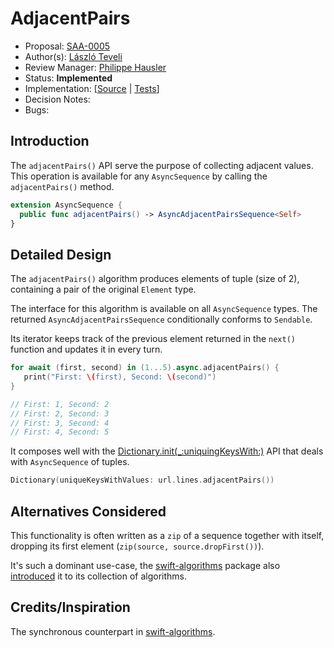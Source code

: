 # AdjacentPairs

* Proposal: [SAA-0005](https://github.com/apple/swift-async-algorithms/blob/main/Evolution/0005-adjacent-pairs.md)
* Author(s): [László Teveli](https://github.com/tevelee)
* Review Manager: [Philippe Hausler](https://github.com/phausler)
* Status: **Implemented**
* Implementation: [[Source](https://github.com/apple/swift-async-algorithms/blob/main/Sources/AsyncAlgorithms/AsyncAdjacentPairsSequence.swift) | 
 [Tests](https://github.com/apple/swift-async-algorithms/blob/main/Tests/AsyncAlgorithmsTests/TestAdjacentPairs.swift)]
* Decision Notes: 
* Bugs: 

## Introduction

The `adjacentPairs()` API serve the purpose of collecting adjacent values. This operation is available for any `AsyncSequence` by calling the `adjacentPairs()` method.

```swift
extension AsyncSequence {
  public func adjacentPairs() -> AsyncAdjacentPairsSequence<Self>
}
```

## Detailed Design

The `adjacentPairs()` algorithm produces elements of tuple (size of 2), containing a pair of the original `Element` type. 

The interface for this algorithm is available on all `AsyncSequence` types. The returned `AsyncAdjacentPairsSequence` conditionally conforms to `Sendable`.

Its iterator keeps track of the previous element returned in the `next()` function and updates it in every turn.

```swift
for await (first, second) in (1...5).async.adjacentPairs() {
   print("First: \(first), Second: \(second)")
}

// First: 1, Second: 2
// First: 2, Second: 3
// First: 3, Second: 4
// First: 4, Second: 5
```

It composes well with the [Dictionary.init(_:uniquingKeysWith:)](https://github.com/apple/swift-async-algorithms/blob/main/Guides/Collections.md) API that deals with `AsyncSequence` of tuples.

```swift
Dictionary(uniqueKeysWithValues: url.lines.adjacentPairs())
```

## Alternatives Considered

This functionality is often written as a `zip` of a sequence together with itself, dropping its first element (`zip(source, source.dropFirst())`).

It's such a dominant use-case, the [swift-algorithms](https://github.com/apple/swift-algorithms) package also [introduced](https://github.com/apple/swift-algorithms/pull/119) it to its collection of algorithms.

## Credits/Inspiration

The synchronous counterpart in [swift-algorithms](https://github.com/apple/swift-algorithms/blob/main/Guides/AdjacentPairs.md).
